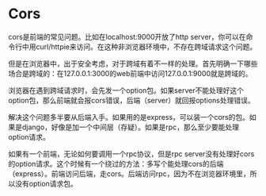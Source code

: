 # Cors

cors是前端的常见问题。比如在localhost:9000开放了http server，你可以在命令行中用curl/httpie来访问。在这种非浏览器环境中，不存在跨域请求这个问题。

但是在浏览器中，出于安全考虑，对于跨域有着不一样的处理。首先明确一下哪些场合是跨域的：在127.0.0.1:3000的web前端中访问127.0.0.1:9000就是跨域的。

浏览器在遇到跨域请求时，会先发一个option包。如果server不能处理好这个option包，那么前端就会报cors错误，后端（server）就回报options处理错误。

解决这个问题多半要从后端入手。如果用的是express，可以装一个cors的包。如果是django，好像是加一个中间层（存疑）。如果是rpc，那么至少要能处理option请求。

如果有一个前端，无论如何要调用一个rpc协议，但是rpc server没有处理好cors的option请求。这个时候有一个绕过的方法：多写个能处理cors的后端（express）。前端访问后端，走cors。后端访问rpc，因为不在浏览器环境里，所以没有option请求包。

